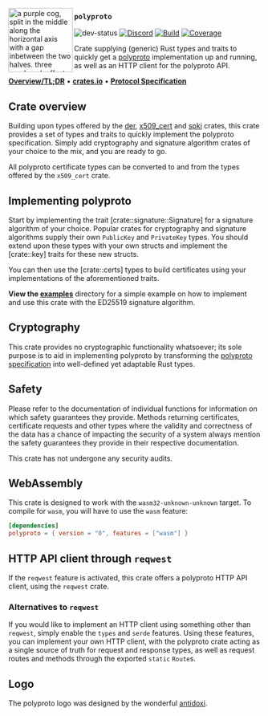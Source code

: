 <img src="https://cloud.bitfl0wer.de/apps/files_sharing/publicpreview/2qCxoXJ27yW7QNR?file=/&fileId=1143147&x=256&y=256&a=true" align="left" alt="a purple cog, split in the middle along the horizontal axis with a gap inbetween the two halves. three overlayed, offset sinus-like waves travel through that gap. each wave has a different shade of purple" width="128px" height="auto"></img>

### `polyproto`

![dev-status]
[![Discord]][Discord-invite]
[![Build][build-shield]][build-url]
[![Coverage][coverage-shield]][coverage-url]

Crate supplying (generic) Rust types and traits to quickly get a
[polyproto](https://docs.polyphony.chat/Protocol%20Specifications/core/) implementation up and
running, as well as an HTTP client for the polyproto API.

**[Overview/TL;DR][overview]** • **[crates.io][crates-link]** • **[Protocol Specification][docs]**

## Crate overview

Building upon types offered by the [der](https://crates.io/crates/der),
[x509_cert](https://crates.io/crates/x509_cert) and [spki](https://crates.io/crates/spki) crates,
this crate provides a set of types and traits to quickly implement the polyproto specification.
Simply add cryptography and signature algorithm crates of your choice to the mix, and you are ready
to go.

All polyproto certificate types can be converted to and from the types offered by the `x509_cert`
crate.

## Implementing polyproto

Start by implementing the trait [crate::signature::Signature] for a signature algorithm of your
choice. Popular crates for cryptography and signature algorithms supply their own `PublicKey` and
`PrivateKey` types. You should extend upon these types with your own structs and implement the
[crate::key] traits for these new structs.

You can then use the [crate::certs] types to build certificates using your implementations of the
aforementioned traits.

**View the [examples](./examples/)** directory for a simple example on how to implement and use this
crate with the ED25519 signature algorithm.

## Cryptography

This crate provides no cryptographic functionality whatsoever; its sole purpose is to aid in
implementing polyproto by transforming the
[polyproto specification](https://docs.polyphony.chat/Protocol%20Specifications/core/) into
well-defined yet adaptable Rust types.

## Safety

Please refer to the documentation of individual functions for information on which safety guarantees
they provide. Methods returning certificates, certificate requests and other types where the
validity and correctness of the data has a chance of impacting the security of a system always
mention the safety guarantees they provide in their respective documentation.

This crate has not undergone any security audits.

## WebAssembly

This crate is designed to work with the `wasm32-unknown-unknown` target. To compile for `wasm`, you
will have to use the `wasm` feature:

```toml
[dependencies]
polyproto = { version = "0", features = ["wasm"] }
```

## HTTP API client through `reqwest`

If the `reqwest` feature is activated, this crate offers a polyproto HTTP API client, using the
`reqwest` crate.

### Alternatives to `reqwest`

If you would like to implement an HTTP client using something other than `reqwest`, simply enable
the `types` and `serde` features. Using these features, you can implement your own HTTP client, with
the polyproto crate acting as a single source of truth for request and response types, as well as
request routes and methods through the exported `static` `Route`s.

[dev-status]: https://img.shields.io/static/v1?label=Status&message=Alpha&color=blue
[build-shield]: https://img.shields.io/github/actions/workflow/status/polyphony-chat/polyproto/build_and_test.yml?style=flat
[build-url]: https://github.com/polyphony-chat/polyproto/blob/main/.github/workflows/build_and_test.yml
[coverage-shield]: https://coveralls.io/repos/github/polyphony-chat/polyproto/badge.svg?branch=main
[coverage-url]: https://coveralls.io/github/polyphony-chat/polyproto?branch=main
[Discord]: https://dcbadge.vercel.app/api/server/m3FpcapGDD?style=flat
[Discord-invite]: https://discord.com/invite/m3FpcapGDD
[crates-link]: https://crates.io/crates/polyproto
[docs]: https://docs.polyphony.chat/Protocol%20Specifications/core/
[overview]: https://docs.polyphony.chat/Overviews/core/

## Logo

The polyproto logo was designed by the wonderful [antidoxi](https://antidoxi.carrd.co/).

